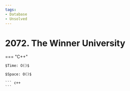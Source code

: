 ```yaml
---
tags:
- Database
- Unsolved
---
```



# 2072. The Winner University

=== "C++"

    $Time: O()$

    $Space: O()$

    ``` c++
    ```